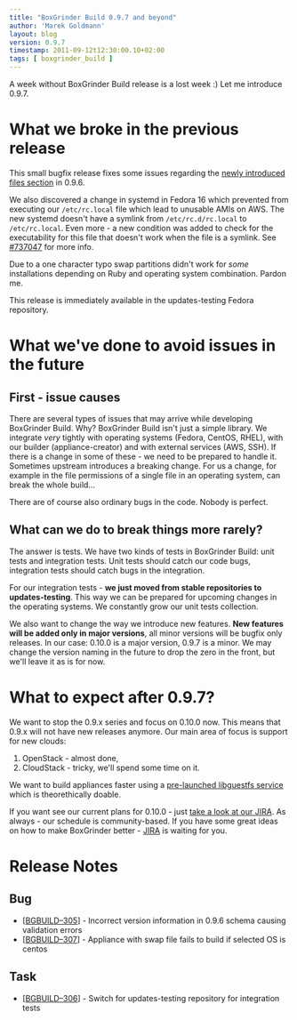 ```yaml
---
title: "BoxGrinder Build 0.9.7 and beyond"
author: 'Marek Goldmann'
layout: blog
version: 0.9.7
timestamp: 2011-09-12t12:30:00.10+02:00
tags: [ boxgrinder_build ]
---
```


A week without BoxGrinder Build release is a lost week :) Let me introduce 0.9.7.

# What we broke in the previous release

This small bugfix release fixes some issues regarding the [newly introduced files section](/blog/2011/09/02/boxgrinder-build-0-9-6-with-files-support-is-out/) in 0.9.6.

We also discovered a change in systemd in Fedora 16 which prevented from executing our `/etc/rc.local` file which lead to unusable AMIs on AWS. The new systemd doesn't have a symlink from `/etc/rc.d/rc.local` to `/etc/rc.local`. Even more - a new condition was added to check for the executability for this file that doesn't work when the file is a symlink. See [#737047](https://bugzilla.redhat.com/show_bug.cgi?id=737047) for more info.

Due to a one character typo swap partitions didn't work for _some_ installations depending on Ruby and operating system combination. Pardon me.

This release is immediately available in the updates-testing Fedora repository.

# What we've done to avoid issues in the future

## First - issue causes

There are several types of issues that may arrive while developing BoxGrinder Build. Why? BoxGrinder Build isn't just a simple library. We integrate _very_ tightly with operating systems (Fedora, CentOS, RHEL), with our builder (appliance-creator) and with external services (AWS, SSH). If there is a change in some of these - we need to be prepared to handle it. Sometimes upstream introduces a breaking change. For us a change, for example in the file permissions of a single file in an operating system, can break the whole build...

There are of course also ordinary bugs in the code. Nobody is perfect.

## What can we do to break things more rarely?

The answer is tests. We have two kinds of tests in BoxGrinder Build: unit tests and integration tests. Unit tests should catch our code bugs, integration tests should catch bugs in the integration.

For our integration tests - **we just moved from stable repositories to updates-testing**. This way we can be prepared for upcoming changes in the operating systems. We constantly grow our unit tests collection.

We also want to change the way we introduce new features. **New features will be added only in major versions**, all minor versions will be bugfix only releases. In our case: 0.10.0 is a major version, 0.9.7 is a minor. We may change the version naming in the future to drop the zero in the front, but we'll leave it as is for now.

# What to expect after 0.9.7?

We want to stop the 0.9.x series and focus on 0.10.0 now. This means that 0.9.x will not have new releases anymore. Our main area of focus is support for new clouds:

1. OpenStack - almost done,
2. CloudStack - tricky, we'll spend some time on it.

We want to build appliances faster using a [pre-launched libguestfs service](https://issues.jboss.org/browse/BGBUILD-287) which is theorethically doable.

If you want see our current plans for 0.10.0 - just [take a look at our JIRA](https://issues.jboss.org/browse/BGBUILD/fixforversion/12315923). As always - our schedule is community-based. If you have some great ideas on how to make BoxGrinder better - [JIRA](https://issues.jboss.org/browse/BGBUILD) is waiting for you.

# Release Notes

## Bug
* [[BGBUILD–305][]] - Incorrect version information in 0.9.6 schema causing validation errors
* [[BGBUILD–307][]] - Appliance with swap file fails to build if selected OS is centos

## Task
* [[BGBUILD–306][]] - Switch for updates-testing repository for integration tests

[BGBUILD–305]: https://issues.jboss.org/browse/BGBUILD-305
[BGBUILD–307]: https://issues.jboss.org/browse/BGBUILD-307
[BGBUILD–306]: https://issues.jboss.org/browse/BGBUILD-306

